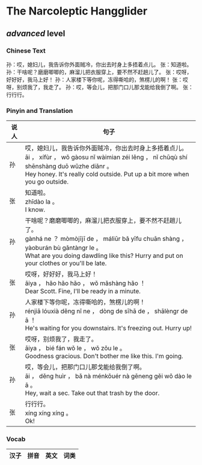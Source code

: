 # The Narcoleptic Hangglider
## *advanced* level

### Chinese Text
孙：哎，媳妇儿，我告诉你外面贼冷，你出去时身上多捂着点儿。
张：知道啦。
孙：干啥呢？磨磨唧唧的，麻溜儿把衣服穿上，要不然不赶趟儿了。
张：哎呀，好好好，我马上好！
孙：人家楼下等你呢，冻得嘶哈的，煞楞儿的啊！
张：哎呀，别烦我了，我走了。
孙：哎，等会儿，把那门口儿那戈能给我倒了啊。
张：行行行。

### Pinyin and Translation
|说人|句子|
|----|----|
|孙|哎，媳妇儿，我告诉你外面贼冷，你出去时身上多捂着点儿。<br />āi ， xífùr ， wǒ gàosu nǐ wàimian zéi lěng ， nǐ chūqù shí shēnshàng duō wǔzhe diǎnr 。<br />Hey honey. It's really cold outside. Put up a bit more when you go outside.|
|张|知道啦。<br />zhīdào la 。<br />I know.|
|孙|干啥呢？磨磨唧唧的，麻溜儿把衣服穿上，要不然不赶趟儿了。<br />gànhá ne ？ mòmòjījī de ， máliūr bǎ yīfu chuān shàng ， yàoburán bù gǎntàngr le 。<br />What are you doing dawdling like this? Hurry and put on your clothes or you'll be late.|
|张|哎呀，好好好，我马上好！<br />āiya ， hǎo hǎo hǎo ， wǒ mǎshàng hǎo ！<br />Dear Scott. Fine, I'll be ready in a minute.|
|孙|人家楼下等你呢，冻得嘶哈的，煞楞儿的啊！<br />rénjiā lóuxià děng nǐ ne ， dòng de sīhā de ， shālèngr de ā ！<br />He's waiting for you downstairs. It's freezing out. Hurry up!|
|张|哎呀，别烦我了，我走了。<br />āiya ， bié fán wǒ le ， wǒ zǒu le 。<br />Goodness gracious. Don't bother me like this. I'm going.|
|孙|哎，等会儿，把那门口儿那戈能给我倒了啊。<br />āi ， děng huìr ， bǎ nà ménkǒuér nà gēneng gěi wǒ dào le ā 。<br />Hey, wait a sec. Take out that trash by the door.|
|张|行行行。<br />xíng xíng xíng 。<br />Ok!|
### Vocab
|汉子|拼音|英文|词类|
|----|----|----|----|
